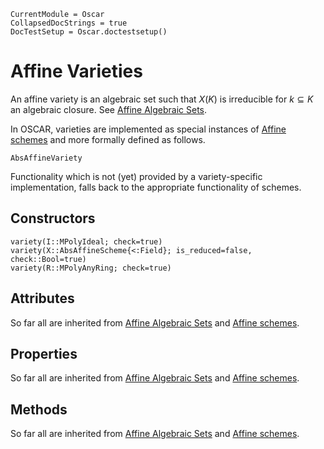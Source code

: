 ```@meta
CurrentModule = Oscar
CollapsedDocStrings = true
DocTestSetup = Oscar.doctestsetup()
```

# Affine Varieties
An affine variety is an algebraic set such that $X(K)$ is irreducible for $k \subseteq K$ an algebraic closure.
See [Affine Algebraic Sets](@ref).

In OSCAR, varieties are implemented as special instances of [Affine schemes](@ref) and more formally defined as follows.
```@docs
AbsAffineVariety
```
Functionality which is not (yet) provided by a variety-specific implementation, falls back to the appropriate functionality of schemes.

## Constructors
```@docs
variety(I::MPolyIdeal; check=true)
variety(X::AbsAffineScheme{<:Field}; is_reduced=false, check::Bool=true)
variety(R::MPolyAnyRing; check=true)
```

## Attributes
So far all are inherited from [Affine Algebraic Sets](@ref) and [Affine schemes](@ref).

## Properties
So far all are inherited from [Affine Algebraic Sets](@ref) and [Affine schemes](@ref).

## Methods
So far all are inherited from [Affine Algebraic Sets](@ref) and [Affine schemes](@ref).

